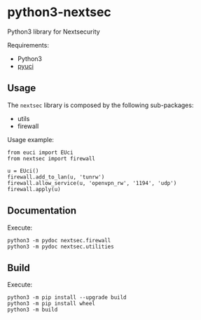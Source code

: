 # python3-nextsec

Python3 library for Nextsecurity

Requirements:

* Python3
* [pyuci](https://gitlab.nic.cz/turris/pyuci)

## Usage

The `nextsec` library is composed by the following sub-packages:

- utils
- firewall

Usage example:
```
from euci import EUci
from nextsec import firewall

u = EUci()
firewall.add_to_lan(u, 'tunrw')
firewall.allow_service(u, 'openvpn_rw', '1194', 'udp')
firewall.apply(u)
```

## Documentation

Execute:
```
python3 -m pydoc nextsec.firewall
python3 -m pydoc nextsec.utilities
```

## Build

Execute:
```
python3 -m pip install --upgrade build
python3 -m pip install wheel
python3 -m build
```
